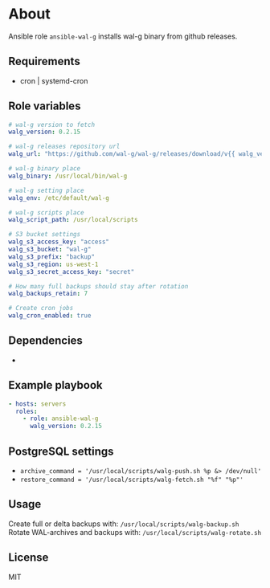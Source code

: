 # About

Ansible role `ansible-wal-g` installs wal-g binary from github releases.

## Requirements

- cron | systemd-cron

## Role variables

```yaml
# wal-g version to fetch
walg_version: 0.2.15

# wal-g releases repository url
walg_url: "https://github.com/wal-g/wal-g/releases/download/v{{ walg_version }}/wal-g.linux-amd64.tar.gz"

# wal-g binary place
walg_binary: /usr/local/bin/wal-g

# wal-g setting place
walg_env: /etc/default/wal-g

# wal-g scripts place
walg_script_path: /usr/local/scripts

# S3 bucket settings
walg_s3_access_key: "access"
walg_s3_bucket: "wal-g"
walg_s3_prefix: "backup"
walg_s3_region: us-west-1
walg_s3_secret_access_key: "secret"

# How many full backups should stay after rotation
walg_backups_retain: 7

# Create cron jobs
walg_cron_enabled: true
```

## Dependencies

-

## Example playbook

```yaml
- hosts: servers
  roles:
    - role: ansible-wal-g
      walg_version: 0.2.15
```

## PostgreSQL settings

- `archive_command = '/usr/local/scripts/walg-push.sh %p &> /dev/null'`
- `restore_command = '/usr/local/scripts/walg-fetch.sh "%f" "%p"'`

## Usage

Create full or delta backups with: `/usr/local/scripts/walg-backup.sh`\
Rotate WAL-archives and backups with: `/usr/local/scripts/walg-rotate.sh`

## License

MIT
